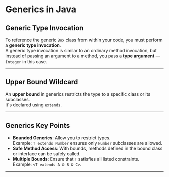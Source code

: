 
# Generics in Java

## Generic Type Invocation
To reference the generic `Box` class from within your code, you must perform a **generic type invocation**.  
A generic type invocation is similar to an ordinary method invocation, but instead of passing an argument to a method, you pass a **type argument** — `Integer` in this case.

---

## Upper Bound Wildcard
An **upper bound** in generics restricts the type to a specific class or its subclasses.  
It's declared using `extends`.

---

## Generics Key Points
- **Bounded Generics**: Allow you to restrict types.  
  Example: `T extends Number` ensures only `Number` subclasses are allowed.
- **Safe Method Access**: With bounds, methods defined in the bound class or interface can be safely called.
- **Multiple Bounds**: Ensure that `T` satisfies all listed constraints.  
  Example: `<T extends A & B & C>`.

---
